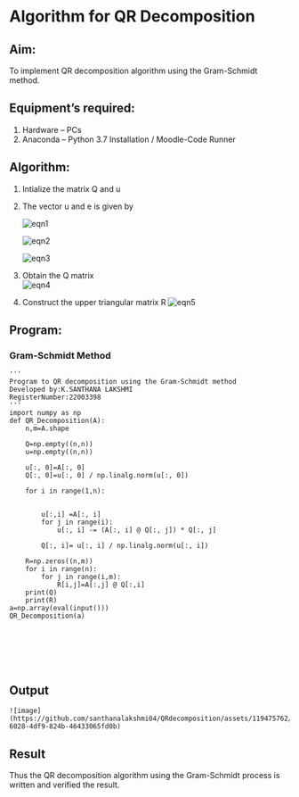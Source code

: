 # Algorithm for QR Decomposition
## Aim:
To implement QR decomposition algorithm using the Gram-Schmidt method.
## Equipment’s required:
1.	Hardware – PCs
2.	Anaconda – Python 3.7 Installation / Moodle-Code Runner
## Algorithm:
1.	Intialize the matrix Q and u
2.	The vector u and e is given by

    ![eqn1](./ex4.jpg)

    ![eqn2](./ex6.jpg)

    ![eqn3](./ex3.jpg)

3.	Obtain the Q matrix   
    ![eqn4](./ex1.jpg)
4.	Construct the upper triangular matrix R
    ![eqn5](./ex2.jpg)



## Program:
### Gram-Schmidt Method
```
''' 
Program to QR decomposition using the Gram-Schmidt method
Developed by:K.SANTHANA LAKSHMI
RegisterNumber:22003398
'''
import numpy as np
def QR_Decomposition(A):
    n,m=A.shape

    Q=np.empty((n,n))
    u=np.empty((n,n))

    u[:, 0]=A[:, 0]
    Q[:, 0]=u[:, 0] / np.linalg.norm(u[:, 0]) 
  
    for i in range(1,n):


        u[:,i] =A[:, i]
        for j in range(i):
            u[:, i] -= (A[:, i] @ Q[:, j]) * Q[:, j]

        Q[:, i]= u[:, i] / np.linalg.norm(u[:, i])

    R=np.zeros((n,m))
    for i in range(n):
        for j in range(i,m):
            R[i,j]=A[:,j] @ Q[:,i]
    print(Q)
    print(R)
a=np.array(eval(input()))
QR_Decomposition(a)







```

## Output
```
![image](https://github.com/santhanalakshmi04/QRdecomposition/assets/119475762/0f17ffba-6028-4df9-824b-46433065fd0b)

```

## Result
Thus the QR decomposition algorithm using the Gram-Schmidt process is written and verified the result.

